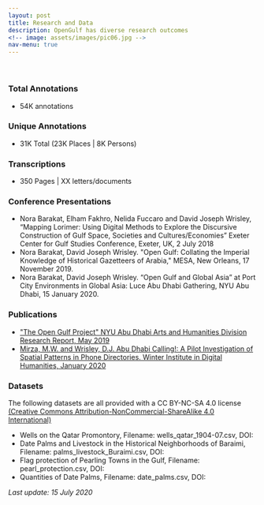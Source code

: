 ```yaml
---
layout: post
title: Research and Data 
description: OpenGulf has diverse research outcomes
<!-- image: assets/images/pic06.jpg -->
nav-menu: true
---
```


<!-- One -->
<section id="one">
	<div class="inner">
		<header class="major">
<!-- 			<h1>Research and Data</h1> -->
		</header>

<!-- Content -->

<!-- <h2 id="content">Research:</h2> -->
<h3 id="content">Total Annotations</h3>
<p>
	<ul>
		<li>54K annotations</li>
	</ul>
</p>
<h3 id="content">Unique Annotations</h3>
<p>
	<ul>
		<li>31K Total (23K Places | 8K Persons)</li>
	</ul>	 
</p>

<h3 id="content">Transcriptions</h3>
<p>
	<ul>
		<li>350 Pages | XX letters/documents</li>
	</ul>

</p>

<h3 id="content">Conference Presentations</h3>
<p>
	<ul>
		<li>Nora Barakat, Elham Fakhro, Nelida Fuccaro and David Joseph Wrisley,  “Mapping Lorimer: Using Digital Methods to Explore the Discursive Construction of Gulf Space, Societies and Cultures/Economies” Exeter Center for Gulf Studies Conference, Exeter, UK, 2 July 2018</li>
		<li>Nora Barakat, David Joseph Wrisley. "Open Gulf: Collating the Imperial Knowledge of Historical Gazetteers of Arabia,"  MESA, New Orleans, 17 November 2019.</li>
		<li>Nora Barakat, David Joseph Wrisley. “Open Gulf and Global Asia” at Port City Environments in Global Asia: Luce Abu Dhabi Gathering, NYU Abu Dhabi, 15 January 2020.</li>
	</ul>
</p>
<h3 id="content">Publications</h3>
<p>
	<ul>
		<li><a href="/openGulf2019.html" class="link" >"The Open Gulf Project" NYU Abu Dhabi Arts and Humanities Division Research Report, May 2019</a></li>
		<li><a href="/ADC!.html" class="link" >Mirza, M.W. and Wrisley, D.J. Abu Dhabi Calling!: A Pilot Investigation of Spatial Patterns in Phone Directories. Winter Institute in Digital Humanities, January 2020</a></li>
	</ul>
</p>


<h3 id="content">Datasets</h3>
<p>
	The following datasets are all provided with a CC BY-NC-SA 4.0 license <a href="https://creativecommons.org/licenses/by-nc-sa/4.0/" class="link">(Creative Commons Attribution-NonCommercial-ShareAlike 4.0 International)</a>
</p>
<p>
	<ul>
		<li> Wells on the Qatar Promontory, Filename: wells_qatar_1904-07.csv, DOI: </li>
		<li> Date Palms and Livestock in the Historical Neighborhoods of Baraimi, Filename: palms_livestock_Buraimi.csv, DOI: </li>
		<li> Flag protection of Pearling Towns in the Gulf, Filename: pearl_protection.csv, DOI: </li>
		<li> Quantities of Date Palms, Filename: date_palms.csv, DOI:</li>
</ul>
</p>
<p> <i>Last update: 15 July 2020</i>
</p>